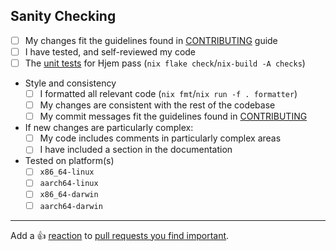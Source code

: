 <!--
^ Please include a clear and concise description of the aim of your Pull Request above this line ^

If your pull request aims to fix an open issue or a  bug, please also link the relevant issue below
this line. You may attach an issue to your pull request with `Fixes #<issue number>` outside this
comment, and it will be closed when your pull request is merged.
-->

## Sanity Checking

<!--
Please check all that apply. As before, this section is not a hard requirement but checklists with more checked
items are likely to be merged faster. You may save some time in maintainer reviews by performing self-reviews
here before submitting your pull request.

If your pull request includes any change or unexpected behaviour not covered below, please do make sure to include
it above in your description.
-->

[CONTRIBUTING]: ../CONTRIBUTING.md
[unit tests]: ../tests

- [ ] My changes fit the guidelines found in [CONTRIBUTING] guide
- [ ] I have tested, and self-reviewed my code
- [ ] The [unit tests] for Hjem pass (`nix flake check`/`nix-build -A checks`)
- Style and consistency
  - [ ] I formatted all relevant code (`nix fmt`/`nix run -f . formatter`)
  - [ ] My changes are consistent with the rest of the codebase
  - [ ] My commit messages fit the guidelines found in [CONTRIBUTING]
- If new changes are particularly complex:
  - [ ] My code includes comments in particularly complex areas
  - [ ] I have included a section in the documentation
- Tested on platform(s)
  - [ ] `x86_64-linux`
  - [ ] `aarch64-linux`
  - [ ] `x86_64-darwin`
  - [ ] `aarch64-darwin`

<!--
If your changes touch upon a portion of the codebase that you do not understand well, please make sure to consult
the maintainers on your changes. In most cases, making an issue before creating your PR will help you avoid duplicate
efforts in the long run. `git blame` might help you find out who is the "author" or the "maintainer" of a current
module by showing who worked on it the most.
-->

---

Add a :+1: [reaction] to [pull requests you find important].

[reaction]: https://github.blog/2016-03-10-add-reactions-to-pull-requests-issues-and-comments/
[pull requests you find important]: https://github.com/feel-co/hjem/pulls?q=is%3Aopen+sort%3Areactions-%2B1-desc
